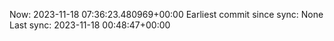 Now: 2023-11-18 07:36:23.480969+00:00 Earliest commit since sync: None Last sync: 2023-11-18 00:48:47+00:00
